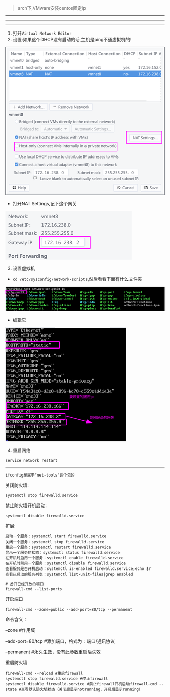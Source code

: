 > arch下,VMware安装centos固定ip

---

---

---

1. 打开`Virtual Network Editor`
2. 设置:如果这个DHCP没有启动的话,主机是ping不通虚拟机的!

![](./Image/VMware设置.png)

- 打开NAT Settings,记下这个网关

![](./Image/VMware设置2.png)

3. 设置虚拟机

- `cd /etc/sysconfig/network-scripts`,然后看看下面有什么文件夹

![](./Image/centos.png)

- 编辑它

![](./Image/网关.png)

4. 重启网络

```shell
service network restart
```

---

```shell
ifconfig是属于"net-tools"这个包的
```

关闭防火墙:

```shell
systemctl stop firewalld.service
```

禁止防火墙开机启动:

```shell
systemctl disable firewalld.service
```

扩展:

```shell
启动一个服务：systemctl start firewalld.service
关闭一个服务：systemctl stop firewalld.service
重启一个服务：systemctl restart firewalld.service
显示一个服务的状态：systemctl status firewalld.service
在开机时启用一个服务：systemctl enable firewalld.service
在开机时禁用一个服务：systemctl disable firewalld.service
查看服务是否开机启动：systemctl is-enabled firewalld.service;echo $?
查看已启动的服务列表：systemctl list-unit-files|grep enabled

```

```shell
# 岔开已经开放的端口
firewall-cmd --list-ports
```

开启端口

```
firewall-cmd --zone=public --add-port=80/tcp --permanent
```

命令含义：

–zone #作用域

–add-port=80/tcp #添加端口，格式为：端口/通讯协议

–permanent #永久生效，没有此参数重启后失效

重启防火墙

```
firewall-cmd --reload #重启firewall
systemctl stop firewalld.service #停止firewall
systemctl disable firewalld.service #禁止firewall开机启动firewall-cmd --state #查看默认防火墙状态（关闭后显示notrunning，开启后显示running）
```